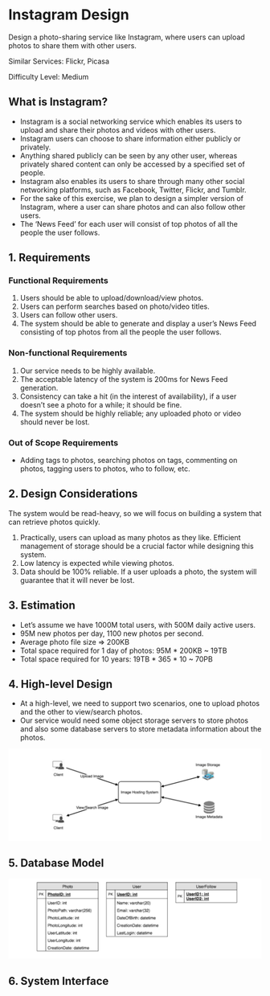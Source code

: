 # Instagram Design

Design a photo-sharing service like Instagram, where users can upload photos to share them with other users.

Similar Services: Flickr, Picasa

Difficulty Level: Medium

## What is Instagram?

  * Instagram is a social networking service which enables its users to upload and share their photos and videos with other users.
  * Instagram users can choose to share information either publicly or privately.
  * Anything shared publicly can be seen by any other user, whereas privately shared content can only be accessed by a specified set of people.
  * Instagram also enables its users to share through many other social networking platforms, such as Facebook, Twitter, Flickr, and Tumblr.
  * For the sake of this exercise, we plan to design a simpler version of Instagram, where a user can share photos and can also follow other users.
  * The ‘News Feed’ for each user will consist of top photos of all the people the user follows.

## 1. Requirements

### Functional Requirements
 1. Users should be able to upload/download/view photos.
 2. Users can perform searches based on photo/video titles.
 3. Users can follow other users.
 4. The system should be able to generate and display a user’s News Feed consisting of top photos from all the people the user follows.

### Non-functional Requirements
 1. Our service needs to be highly available.
 2. The acceptable latency of the system is 200ms for News Feed generation.
 3. Consistency can take a hit (in the interest of availability), if a user doesn’t see a photo for a while; it should be fine.
 4. The system should be highly reliable; any uploaded photo or video should never be lost.

### Out of Scope Requirements
 * Adding tags to photos, searching photos on tags, commenting on photos, tagging users to photos, who to follow, etc.


## 2. Design Considerations

The system would be read-heavy, so we will focus on building a system that can retrieve photos quickly.

1. Practically, users can upload as many photos as they like. Efficient management of storage should be a crucial factor while designing this system.
2. Low latency is expected while viewing photos.
3. Data should be 100% reliable. If a user uploads a photo, the system will guarantee that it will never be lost.

## 3. Estimation

 * Let’s assume we have 1000M total users, with 500M daily active users.
 * 95M new photos per day, 1100 new photos per second.
 * Average photo file size => 200KB
 * Total space required for 1 day of photos: 95M * 200KB ~ 19TB
 * Total space required for 10 years: 19TB * 365 * 10 ~ 70PB

## 4. High-level Design

 * At a high-level, we need to support two scenarios, one to upload photos and the other to view/search photos.
 * Our service would need some object storage servers to store photos and also some database servers to store metadata information about the photos.

![](https://github.com/shamy1st/system-design-instagram/blob/main/instagram-hld.png)

## 5. Database Model

![](https://github.com/shamy1st/system-design-instagram/blob/main/instagram-database-model.png)


## 6. System Interface







